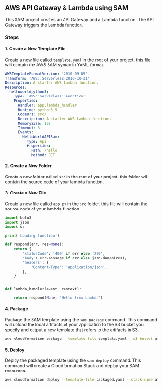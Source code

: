## AWS API Gateway & Lambda using SAM

This SAM project creates an API Gateway and a Lambda function. The API Gateway triggers the Lambda function.  

### Steps

#### 1. **Create a New Template File**

Create a new file called `template.yaml` in the root of your project. this file will contain the AWS SAM syntax in YAML format.

```yaml
AWSTemplateFormatVersion: '2010-09-09'
Transform: 'AWS::Serverless-2016-10-31'
Description: A starter AWS Lambda function.
Resources:
  helloworldpython3:
    Type: 'AWS::Serverless::Function'
    Properties:
      Handler: app.lambda_handler
      Runtime: python3.9
      CodeUri: src/
      Description: A starter AWS Lambda function.
      MemorySize: 128
      Timeout: 3
      Events:
        HelloWorldAPISam:
          Type: Api
          Properties:
            Path: /hello
            Method: GET 
```

#### 2. **Create a New Folder**

Create a new folder called `src` in the root of your project. this folder will contain the source code of your lambda function.

#### 3. **Create a New File**

Create a new file called `app.py` in the `src` folder. this file will contain the source code of your lambda function.

```python
import boto3
import json
import os

print('Loading function')
 
def respond(err, res=None):
    return {
        'statusCode': '400' if err else '200',
        'body': err.message if err else json.dumps(res),
        'headers': {
            'Content-Type': 'application/json',
        },
    }


def lambda_handler(event, context):

    return respond(None, "Hello from Lambda")
```

#### 4. **Package**

Package the SAM template using the `sam package` command. This command will upload the local artifacts of your application to the S3 bucket you specify and output a new template that refers to the artifacts in S3.

```bash
aws cloudformation package --template-file template.yaml --s3-bucket atef-code-sam --output-template-file packaged.yaml
```

#### 5. **Deploy**

Deploy the packaged template using the `sam deploy` command. This command will create a Cloudformation Stack and deploy your SAM resources.

```bash
aws cloudformation deploy --template-file packaged.yaml --stack-name atef-sam-stack --capabilities CAPABILITY_IAM
```
